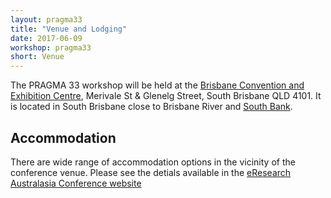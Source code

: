 ```yaml
---
layout: pragma33
title: "Venue and Lodging"
date: 2017-06-09
workshop: pragma33
short: Venue
---
```


The PRAGMA 33 workshop will be held at the [Brisbane Convention and Exhibition Centre](https://www.bcec.com.au/), Merivale St & Glenelg Street, South Brisbane QLD 4101. It is located in South Brisbane close to Brisbane River and [South Bank](http://www.visitbrisbane.com.au/south-bank?sc_lang=en-au). 

## Accommodation
There are wide range of accommodation options in the vicinity of the conference venue. Please see the detials available in the [eResearch Australasia Conference website](https://conference.eresearch.edu.au/2017-accommodation-brisbane/)
